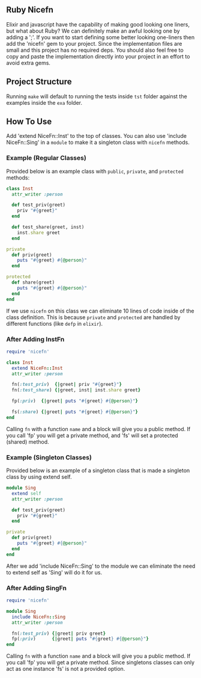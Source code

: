 ## Ruby Nicefn
Elixir and javascript have the capability of making good looking one liners, but
what about Ruby? We can definitely make an awful looking one by adding a ';'. If
you want to start defining some better looking one-liners then add the 'nicefn'
gem to your project. Since the implementation files are small and this project
has no required deps. You should also feel free to copy and paste the
implementation directly into your project in an effort to avoid extra gems.

## Project Structure
Running `make` will default to running the tests inside `tst` folder against the
examples inside the `exa` folder.

## How To Use
Add 'extend NiceFn::Inst' to the top of classes. You can also use 'include
NiceFn::Sing' in a `module` to make it a singleton class with `nicefn` methods.

### Example (Regular Classes)
Provided below is an example class with `public`, `private`, and `protected` methods:
```rb
class Inst
  attr_writer :person

  def test_priv(greet)
    priv "#{greet}"
  end

  def test_share(greet, inst)
    inst.share greet
  end

private
  def priv(greet)
    puts "#{greet} #{@person}"
  end

protected
  def share(greet)
    puts "#{greet} #{@person}"
  end
end
```
If we use `nicefn` on this class we can eliminate 10 lines of code inside of the
class definition. This is because `private` and `protected` are handled by
different functions (like `defp` in `elixir`).

### After Adding InstFn
```rb
require 'nicefn'

class Inst
  extend NiceFn::Inst
  attr_writer :person

  fn(:test_priv)  {|greet| priv "#{greet}"}
  fn(:test_share) {|greet, inst| inst.share greet}

  fp(:priv)  {|greet| puts "#{greet} #{@person}"}

  fs(:share) {|greet| puts "#{greet} #{@person}"}
end
```
Calling `fn` with a function `name` and a block will give you a public method.
If you call 'fp' you will get a private method, and 'fs' will set a protected
(shared) method.

### Example (Singleton Classes)
Provided below is an example of a singleton class that is made a singleton class
by using extend self. 
```rb
module Sing
  extend self
  attr_writer :person

  def test_priv(greet)
    priv "#{greet}"
  end

private
  def priv(greet)
    puts "#{greet} #{@person}"
  end
end
```
After we add 'include NiceFn::Sing' to the module we can eliminate the need to
extend self as 'Sing' will do it for us.

### After Adding SingFn
```rb
require 'nicefn'

module Sing
  include NiceFn::Sing
  attr_writer :person

  fn(:test_priv) {|greet| priv greet}
  fp(:priv)      {|greet| puts "#{greet} #{@person}"}
end
```
Calling `fn` with a function `name` and a block will give you a public method.
If you call 'fp' you will get a private method. Since singletons classes can
only act as one instance 'fs' is not a provided option.
